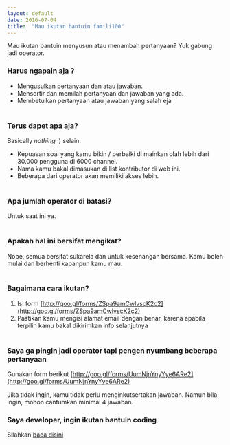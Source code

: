 ```yaml
---
layout: default
date: 2016-07-04
title:  "Mau ikutan bantuin famili100"
---
```


Mau ikutan bantuin menyusun atau menambah pertanyaan? Yuk gabung jadi operator.

### Harus ngapain aja ?

* Mengusulkan pertanyaan dan atau jawaban.
* Mensortir dan memilah pertanyaan dan jawaban yang ada.
* Membetulkan pertanyaan atau jawaban yang salah eja
<br/><br/>

### Terus dapet apa aja?

Basically *nothing* :) selain:

* Kepuasan soal yang kamu bikin / perbaiki di mainkan olah lebih dari 30.000 pengguna di 6000 channel.
* Nama kamu bakal dimasukan di list kontributor di web ini.
* Beberapa dari operator akan memiliki akses lebih.
<br/><br/>

### Apa jumlah operator di batasi?

Untuk saat ini ya.
<br/><br/>

### Apakah hal ini bersifat mengikat?

Nope, semua bersifat sukarela dan untuk kesenangan bersama. Kamu boleh mulai dan berhenti kapanpun kamu mau.
<br/><br/>

### Bagaimana cara ikutan?

1. Isi form [http://goo.gl/forms/ZSpa9amCwlvscK2c2](http://goo.gl/forms/ZSpa9amCwlvscK2c2)
2. Pastikan kamu mengisi alamat email dengan benar, karena apabila terpilih kamu bakal dikirimkan info selanjutnya
<br/><br/>

### Saya ga pingin jadi operator tapi pengen nyumbang beberapa pertanyaan

Gunakan form berikut [http://goo.gl/forms/UumNjnYnyYye6ARe2](http://goo.gl/forms/UumNjnYnyYye6ARe2)

Jika tidak ingin, kamu tidak perlu menginkutsertakan jawaban. Namun bila ingin, mohon cantumkan minimal 4 jawaban.

### Saya developer, ingin ikutan bantuin coding

Silahkan [baca disini](http://labs.yulrizka.com/fam100/faq.html#bagaimana-cara-membuat-bot-seperti-ini)
